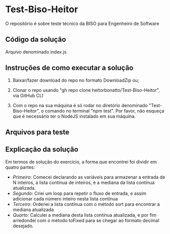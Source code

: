 # Test-Biso-Heitor

O repositório é sobre teste técnico da BISO para Engenheiro de Software

## Código da solução

Arquivo denominado index.js

## Instruções de como executar a solução

1. Baixar/fazer download do repo no formato DownloadZip ou;

2. Clonar o repo usando "gh repo clone heitorbonatto/Test-Biso-Heitor", via GitHub CLI

3. Com o repo na sua máquina é só rodar no diretório denominado "Test-Biso-Heitor", o comando no terminal "npm test". Por favor, não esqueça que é necessário ter o NodeJS instalado em sua máquina.

## Arquivos para teste

## Explicação da solução

Em termos de solução do exercício, a forma que encontrei foi dividir em quatro partes:

- _Primeiro_: Comecei declarando as variáveis para armazenar a entrada de N inteiros, a lista contínua de inteiros, e a mediana da lista contínua atualizada.
- _Segundo_: Criei um loop para repetir o fluxo de entrada, e assim adicionar cada número inteiro nesta lista contínua
- _Terceiro_: Ordenei a lista contínua com o método sort para encontrar a mediana atualizada
- _Quarto_: Calculei a mediana desta lista contínua atualizada, e por fim arredondei com o método toFixed para se chegar ao formato decimal desejado.
